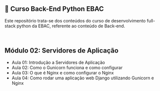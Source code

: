 ## 📝 Curso Back-End Python EBAC
Este repositório trata-se dos conteúdos do curso de desenvolvimento full-stack python da EBAC, referente ao conteúdo de Back-end.

<br>

## Módulo 02: Servidores de Aplicação
- Aula 01: Introdução a Servidores de Aplicação 
- Aula 02: Como o Gunicorn funciona e como configurar 
- Aula 03: O que é Nginx e como configurar o Nginx 
- Aula 04: Como rodar uma aplicação web Django utilizando Gunicorn e Nginx
